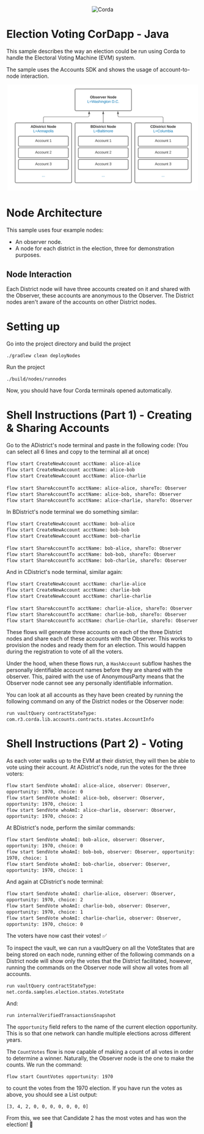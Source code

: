 <p align="center">
  <img src="https://www.corda.net/wp-content/uploads/2016/11/fg005_corda_b.png" alt="Corda" width="500">
</p>

# Election Voting CorDapp - Java 

This sample describes the way an election could be run using Corda to handle the Electoral Voting Machine (EVM) system.

The sample uses the Accounts SDK and shows the usage of account-to-node interaction.

<p align="center">
  <img src="./Node_Visualisation.png" alt="Corda" width="500">
</p>

# Node Architecture
This sample uses four example nodes:
- An observer node.
- A node for each district in the election, three for demonstration purposes.

## Node Interaction
Each District node will have three accounts created on it and shared with the Observer, these accounts are anonymous to the Observer.
The District nodes aren't aware of the accounts on other District nodes.


# Setting up
Go into the project directory and build the project
```
./gradlew clean deployNodes
```
Run the project
```
./build/nodes/runnodes
```
Now, you should have four Corda terminals opened automatically.


# Shell Instructions (Part 1) - Creating & Sharing Accounts
Go to the ADistrict's node terminal and paste in the following code: (You can select all 6 lines and copy to the terminal all at once)
```
flow start CreateNewAccount acctName: alice-alice
flow start CreateNewAccount acctName: alice-bob
flow start CreateNewAccount acctName: alice-charlie

flow start ShareAccountTo acctName: alice-alice, shareTo: Observer
flow start ShareAccountTo acctName: alice-bob, shareTo: Observer
flow start ShareAccountTo acctName: alice-charlie, shareTo: Observer
```
In BDistrict's node terminal we do something similar:
```
flow start CreateNewAccount acctName: bob-alice
flow start CreateNewAccount acctName: bob-bob
flow start CreateNewAccount acctName: bob-charlie

flow start ShareAccountTo acctName: bob-alice, shareTo: Observer
flow start ShareAccountTo acctName: bob-bob, shareTo: Observer
flow start ShareAccountTo acctName: bob-charlie, shareTo: Observer
```
And in CDistrict's node terminal, similar again:
```
flow start CreateNewAccount acctName: charlie-alice
flow start CreateNewAccount acctName: charlie-bob
flow start CreateNewAccount acctName: charlie-charlie

flow start ShareAccountTo acctName: charlie-alice, shareTo: Observer
flow start ShareAccountTo acctName: charlie-bob, shareTo: Observer
flow start ShareAccountTo acctName: charlie-charlie, shareTo: Observer
```
These flows will generate three accounts on each of the three District nodes and share each of these accounts with the Observer.
This works to provision the nodes and ready them for an election. This would happen during the registration to vote of all the voters.

Under the hood, when these flows run, a `HashAccount` subflow hashes the personally identifiable account names before they are shared with the observer.
This, paired with the use of AnonymousParty means that the Observer node cannot see any personally identifiable information.


You can look at all accounts as they have been created by running the following command on any of the District nodes or the Observer node:
```
run vaultQuery contractStateType: com.r3.corda.lib.accounts.contracts.states.AccountInfo
```

# Shell Instructions (Part 2) - Voting
As each voter walks up to the EVM at their district, they will then be able to vote using their account.
At ADistrict's node, run the votes for the three voters:
```
flow start SendVote whoAmI: alice-alice, observer: Observer, opportunity: 1970, choice: 0
flow start SendVote whoAmI: alice-bob, observer: Observer, opportunity: 1970, choice: 1
flow start SendVote whoAmI: alice-charlie, observer: Observer, opportunity: 1970, choice: 2
```
At BDistrict's node, perform the similar commands:
```
flow start SendVote whoAmI: bob-alice, observer: Observer, opportunity: 1970, choice: 0
flow start SendVote whoAmI: bob-bob, observer: Observer, opportunity: 1970, choice: 1
flow start SendVote whoAmI: bob-charlie, observer: Observer, opportunity: 1970, choice: 1
```
And again at CDistrict's node terminal:
```
flow start SendVote whoAmI: charlie-alice, observer: Observer, opportunity: 1970, choice: 2
flow start SendVote whoAmI: charlie-bob, observer: Observer, opportunity: 1970, choice: 1
flow start SendVote whoAmI: charlie-charlie, observer: Observer, opportunity: 1970, choice: 0 
```

The voters have now cast their votes! ✅ 

To inspect the vault, we can run a vaultQuery on all the VoteStates that are being stored on each node, running either of the following commands
on a District node will show only the votes that the District facilitated, however, running the commands on the Observer node will show all votes from all accounts.
```
run vaultQuery contractStateType: net.corda.samples.election.states.VoteState
```
And:
```
run internalVerifiedTransactionsSnapshot
```
The `opportunity` field refers to the name of the current election opportunity. This is so that one network can handle multiple elections across different years.

The `CountVotes` flow is now capable of making a count of all votes in order to determine a winner. Naturally, the Observer node is the one to make the counts.
We run the command:
```
flow start CountVotes opportunity: 1970
```
to count the votes from the 1970 election.
If you have run the votes as above, you should see a List output:
```
[3, 4, 2, 0, 0, 0, 0, 0, 0, 0]
```
From this, we see that Candidate 2 has the most votes and has won the election! 🏁